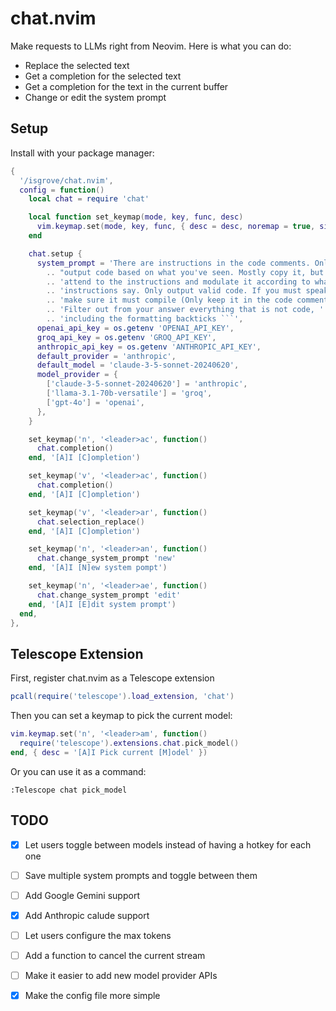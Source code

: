# chat.nvim
Make requests to LLMs right from Neovim. Here is what you can do:
- Replace the selected text
- Get a completion for the selected text
- Get a completion for the text in the current buffer
- Change or edit the system prompt

## Setup
Install with your package manager:
```lua
{
  '/isgrove/chat.nvim',
  config = function()
    local chat = require 'chat'

    local function set_keymap(mode, key, func, desc)
      vim.keymap.set(mode, key, func, { desc = desc, noremap = true, silent = true })
    end

    chat.setup {
      system_prompt = 'There are instructions in the code comments. Only '
        .. "output code based on what you've seen. Mostly copy it, but "
        .. 'attend to the instructions and modulate it according to what the '
        .. 'instructions say. Only output valid code. If you must speak, '
        .. 'make sure it must compile (Only keep it in the code comments). '
        .. 'Filter out from your answer everything that is not code, '
        .. 'including the formatting backticks ```',
      openai_api_key = os.getenv 'OPENAI_API_KEY',
      groq_api_key = os.getenv 'GROQ_API_KEY',
      anthropic_api_key = os.getenv 'ANTHROPIC_API_KEY',
      default_provider = 'anthropic',
      default_model = 'claude-3-5-sonnet-20240620',
      model_provider = {
        ['claude-3-5-sonnet-20240620'] = 'anthropic',
        ['llama-3.1-70b-versatile'] = 'groq',
        ['gpt-4o'] = 'openai',
      },
    }

    set_keymap('n', '<leader>ac', function()
      chat.completion()
    end, '[A]I [C]ompletion')

    set_keymap('v', '<leader>ac', function()
      chat.completion()
    end, '[A]I [C]ompletion')

    set_keymap('v', '<leader>ar', function()
      chat.selection_replace()
    end, '[A]I [C]ompletion')

    set_keymap('n', '<leader>an', function()
      chat.change_system_prompt 'new'
    end, '[A]I [N]ew system pompt')

    set_keymap('n', '<leader>ae', function()
      chat.change_system_prompt 'edit'
    end, '[A]I [E]dit system prompt')
  end,
},
```

## Telescope Extension

First, register chat.nvim as a Telescope extension
```lua
pcall(require('telescope').load_extension, 'chat')
```

Then you can set a keymap to pick the current model:
```lua
vim.keymap.set('n', '<leader>am', function()
  require('telescope').extensions.chat.pick_model()
end, { desc = '[A]I Pick current [M]odel' })
```

Or you can use it as a command:
```
:Telescope chat pick_model
```

## TODO
- [x] Let users toggle between models instead of having a hotkey for each one
- [ ] Save multiple system prompts and toggle between them
- [ ] Add Google Gemini support
- [x] Add Anthropic calude support
- [ ] Let users configure the max tokens
- [ ] Add a function to cancel the current stream
- [ ] Make it easier to add new model provider APIs
- [x] Make the config file more simple

